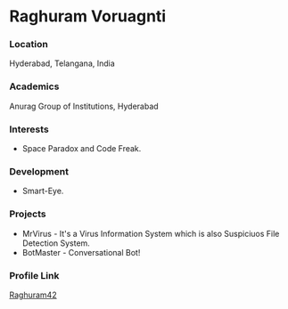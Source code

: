 # Raghuram Voruagnti

### Location

Hyderabad, Telangana, India

### Academics

Anurag Group of Institutions, Hyderabad

### Interests

- Space Paradox and Code Freak.

### Development

- Smart-Eye.


### Projects

- MrVirus    - It's a Virus Information System which is also Suspiciuos File Detection System.
- BotMaster  - Conversational Bot!

### Profile Link

[Raghuram42](https://github.com/Raghuram42)
